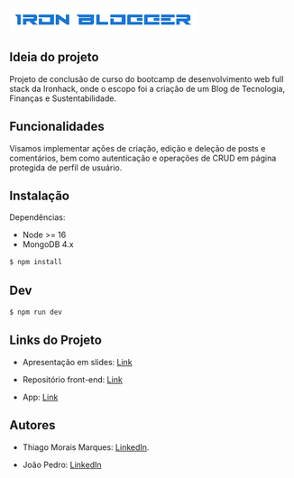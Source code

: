 ![alt text](https://github.com/THGMMX/Projeto-03-Front/blob/main/public/Logo.png)

## Ideia do projeto

Projeto de conclusão de curso do bootcamp de desenvolvimento web full stack da Ironhack, onde o escopo foi a criação de um Blog de Tecnologia, Finanças e Sustentabilidade.

## Funcionalidades

Visamos implementar ações de criação, edição e deleção de posts e comentários, bem como autenticação e operações de CRUD em página protegida de perfil de usuário.

## Instalação

Dependências:

- Node >= 16
- MongoDB 4.x
 
```sh
$ npm install
```

## Dev
 
```sh
$ npm run dev
```

## Links do Projeto

* Apresentação em slides: [Link](https://docs.google.com/presentation/d/e/2PACX-1vTPr572gwdh_3VZrYhmjIZ3W_5mg3VDducTdynPFb-GOR5JzP7yKQ7NJHcR7dzouyIq7qdBVIbQdkKT/pub?start=false&loop=false&delayms=3000)

* Repositório front-end: [Link](https://github.com/THGMMX/Projeto-03-Front)

* App: [Link](https://iron-blogger.netlify.app/)

## Autores

* Thiago Morais Marques: [LinkedIn](https://www.linkedin.com/in/thiago-morais-marques). 

* João Pedro: [LinkedIn](https://www.linkedin.com/in/joaopedro-teo/)
